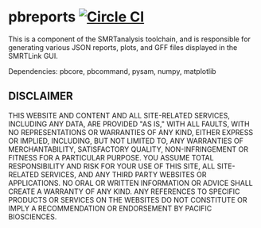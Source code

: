 # pbreports [![Circle CI](https://circleci.com/gh/PacificBiosciences/pbreports.svg?style=svg)](https://circleci.com/gh/PacificBiosciences/pbreports)

This is a component of the SMRTanalysis toolchain, and is responsible for
generating various JSON reports, plots, and GFF files displayed in the
SMRTLink GUI.

Dependencies: pbcore, pbcommand, pysam, numpy, matplotlib

DISCLAIMER
----------
THIS WEBSITE AND CONTENT AND ALL SITE-RELATED SERVICES, INCLUDING ANY DATA, ARE PROVIDED "AS IS," WITH ALL FAULTS, WITH NO REPRESENTATIONS OR WARRANTIES OF ANY KIND, EITHER EXPRESS OR IMPLIED, INCLUDING, BUT NOT LIMITED TO, ANY WARRANTIES OF MERCHANTABILITY, SATISFACTORY QUALITY, NON-INFRINGEMENT OR FITNESS FOR A PARTICULAR PURPOSE. YOU ASSUME TOTAL RESPONSIBILITY AND RISK FOR YOUR USE OF THIS SITE, ALL SITE-RELATED SERVICES, AND ANY THIRD PARTY WEBSITES OR APPLICATIONS. NO ORAL OR WRITTEN INFORMATION OR ADVICE SHALL CREATE A WARRANTY OF ANY KIND. ANY REFERENCES TO SPECIFIC PRODUCTS OR SERVICES ON THE WEBSITES DO NOT CONSTITUTE OR IMPLY A RECOMMENDATION OR ENDORSEMENT BY PACIFIC BIOSCIENCES.
